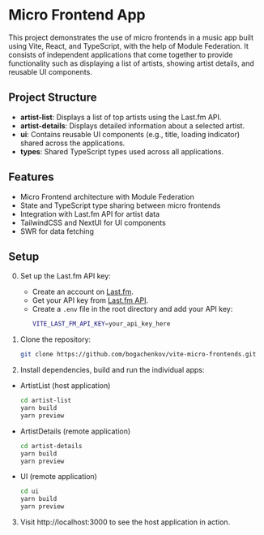 # Micro Frontend App

This project demonstrates the use of micro frontends in a music app built using Vite, React, and TypeScript, with the help of Module Federation. It consists of independent applications that come together to provide functionality such as displaying a list of artists, showing artist details, and reusable UI components.

## Project Structure

- **artist-list**: Displays a list of top artists using the Last.fm API.
- **artist-details**: Displays detailed information about a selected artist.
- **ui**: Contains reusable UI components (e.g., title, loading indicator) shared across the applications.
- **types**: Shared TypeScript types used across all applications.

## Features

- Micro Frontend architecture with Module Federation
- State and TypeScript type sharing between micro frontends
- Integration with Last.fm API for artist data
- TailwindCSS and NextUI for UI components
- SWR for data fetching

## Setup

0. Set up the Last.fm API key:
   - Create an account on [Last.fm](https://www.last.fm/api/account/create).
   - Get your API key from [Last.fm API](https://www.last.fm/api/account/create).
   - Create a `.env` file in the root directory and add your API key:
     ```bash
     VITE_LAST_FM_API_KEY=your_api_key_here
     ```

1. Clone the repository:

   ```bash
   git clone https://github.com/bogachenkov/vite-micro-frontends.git
   ```

2. Install dependencies, build and run the individual apps:
  - ArtistList (host application)
    ```bash
    cd artist-list
    yarn build
    yarn preview
    ```
  - ArtistDetails (remote application)
    ```bash
    cd artist-details
    yarn build
    yarn preview
    ```
  - UI (remote application)
     ```bash
     cd ui
     yarn build
     yarn preview
     ```
3. Visit http://localhost:3000 to see the host application in action.
